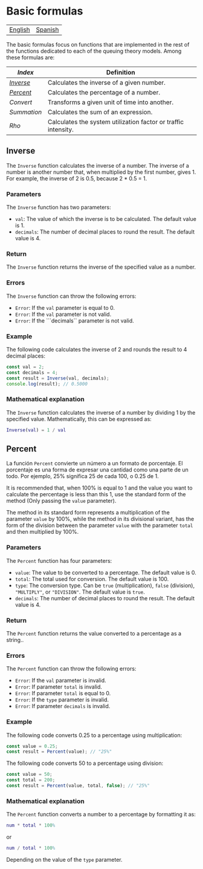 # Basic formulas

<div align="center">
  <table>
      <tr>
          <!-- Do not translate this table -->
          <td><a href="./README.md"> English </a></td>
          <td><a href="./README-ES.md"> Spanish </a></td>
      </tr>
  </table>
</div>

The basic formulas focus on functions that are implemented in the rest of the functions dedicated to each of the queuing theory models.
Among these formulas are:

| **_Index_**  | **Definition**                                                            |
|---------------|---------------------------------------------------------------------------|
| _[Inverse](#inverse)_     | Calculates the inverse of a given number.                                     |
| _[Percent](#percent)_  | Calculates the percentage of a number.                                       |
| _Convert_ | Transforms a given unit of time into another.                             |
| _Summation_   | Calculates the sum of an expression.                                    |
| _Rho_         | Calculates the system utilization factor or traffic intensity. |

## Inverse

The ```Inverse``` function calculates the inverse of a number. The inverse of a number is another number that, when multiplied by the first number, gives 1. For example, the inverse of 2 is 0.5, because 2 * 0.5 = 1.

### Parameters

The ```Inverse``` function has two parameters:

- ```val```: The value of which the inverse is to be calculated. The default value is 1.
- ```decimals```: The number of decimal places to round the result. The default value is 4.

### Return

The ```Inverse``` function returns the inverse of the specified value as a number.

### Errors

The ```Inverse``` function can throw the following errors:

- ```Error```: If the ```val``` parameter is equal to 0.
- ```Error```: If the ```val``` parameter is not valid.
- ```Error```: If the ```decimals`` parameter is not valid.

### Example

The following code calculates the inverse of 2 and rounds the result to 4 decimal places:

```typescript
const val = 2;
const decimals = 4;
const result = Inverse(val, decimals);
console.log(result); // 0.5000
```

### Mathematical explanation

The ```Inverse``` function calculates the inverse of a number by dividing 1 by the specified value. Mathematically, this can be expressed as:

```Matlab
Inverse(val) = 1 / val
```

## Percent

La función ```Percent``` convierte un número a un formato de porcentaje. El porcentaje es una forma de expresar una cantidad como una parte de un todo. Por ejemplo, 25% significa 25 de cada 100, o 0.25 de 1.

It is recommended that, when 100% is equal to 1 and the value you want to calculate the percentage is less than this 1, use the standard form of the method (Only passing the ```value``` parameter).

The method in its standard form represents a multiplication of the parameter ```value``` by 100%, while the method in its divisional variant, has the form of the division between the parameter ```value``` with the parameter ```total``` and then multiplied by 100%.

### Parameters

The ```Percent``` function has four parameters:

- ```value```: The value to be converted to a percentage. The default value is 0.
- ```total```: The total used for conversion. The default value is 100.
- ```type```: The conversion type. Can be ```true``` (multiplication), ```false``` (division), ```"MULTIPLY"```, or ```"DIVISION"```. The default value is ```true```.
- ```decimals```: The number of decimal places to round the result. The default value is 4.

### Return

The ```Percent``` function returns the value converted to a percentage as a string..

### Errors

The ```Percent``` function can throw the following errors:

- ```Error```: If the ```val``` parameter is invalid.
- ```Error```: If parameter ```total``` is invalid.
- ```Error```: If parameter ```total``` is equal to 0.
- ```Error```: If the ```type``` parameter is invalid.
- ```Error```: If parameter ```decimals``` is invalid.

### Example

The following code converts 0.25 to a percentage using multiplication:

```typescript
const value = 0.25;
const result = Percent(value); // "25%"
```

The following code converts 50 to a percentage using division:

```typescript
const value = 50;
const total = 200;
const result = Percent(value, total, false); // "25%"
```

### Mathematical explanation

The ```Percent``` function converts a number to a percentage by formatting it as:

```matlab
num * total * 100%
```

or

```matlab
num / total * 100%
```

Depending on the value of the ```type``` parameter.
